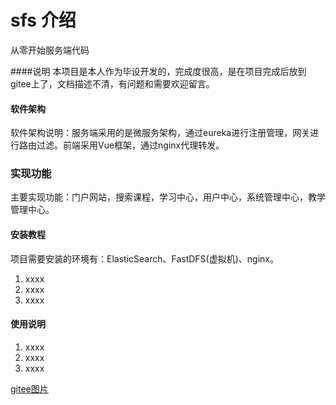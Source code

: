 
# sfs 介绍
从零开始服务端代码

####说明
本项目是本人作为毕设开发的，完成度很高，是在项目完成后放到gitee上了，文档描述不清，有问题和需要欢迎留言。

#### 软件架构
软件架构说明：服务端采用的是微服务架构，通过eureka进行注册管理，网关进行路由过滤。前端采用Vue框架，通过nginx代理转发。

###  实现功能
主要实现功能：门户网站，搜索课程，学习中心，用户中心，系统管理中心，教学管理中心。

#### 安装教程

项目需要安装的环境有：ElasticSearch、FastDFS(虚拟机)、nginx。

1.  xxxx
2.  xxxx
3.  xxxx

#### 使用说明

1.  xxxx
2.  xxxx
3.  xxxx

[gitee图片](https://images.gitee.com/uploads/images/2021/0130/122507_640aec76_5573516.png)


